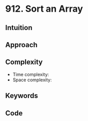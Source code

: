 # 912. Sort an Array

## Intuition

## Approach

## Complexity

- Time complexity:
- Space complexity:

## Keywords

## Code

```go

```
